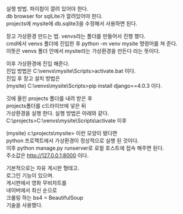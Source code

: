 실행 방법.
파이참이 깔려 있어야 한다.  
db browser for sqlLite가 깔려있어야 한다.   
projects에 mysite에 db.sqlite3을 수정해서 사용하면 된다.  
  
장고 가상환경 만드는 법. 
venvs라는 폴더를 만들어서 진행 했다.  
cmd에서 venvs 폴더에 진입한 후 python -m venv mysite 명령어를 쳐 준다.  
이뜻은 venvs 폴더 안에서 mysite라는 가상환경을 만든다 라는 뜻이다.  
  
이후 가상환경에 진입 해준다.  
진입 방법은 C:\venvs\mysite\Scripts>activate.bat 이다.  
진입 후 장고 설치 방법은  
(mysite) C:\venvs\mysite\Scripts>pip install django==4.0.3 이다.  

깃에 올린 projects 폴더를 내려 받은 후  
projects폴더를 c드라이브에 넣은 뒤  
가상환경을 실행 한다. 실행 방법은 아래와 같다.  
C:\projects>C:\venvs\mysite\Scripts\activate 이후  
  
(mysite) c:\projects\mysite> 이런 모양이 됐다면  
python 프로젝트에서 가상환경이 정상적으로 실행 된 것이다.  
이후 python manage.py runserver로 로컬 호스트에 접속 해주면 된다.  
주소값은 http://127.0.0.1:8000 이다. 

기본적으로는 자유 게시판 형태고.  
로그인 기능이 있으며.  
게시판에서 영화 무비차트를   
네이버에서 최신 순으로   
크롤링 하는 bs4 = BeautifulSoup   
기술을 사용했다.  
